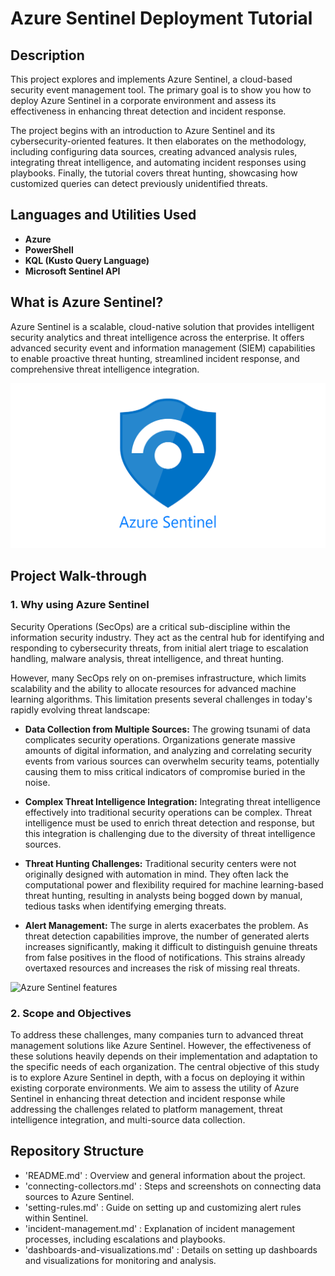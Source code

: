 # Azure Sentinel Deployment Tutorial
## Description
This project explores and implements Azure Sentinel, a cloud-based security event management tool. The primary goal is to show you how to deploy Azure Sentinel in a corporate environment and assess its effectiveness in enhancing threat detection and incident response.

The project begins with an introduction to Azure Sentinel and its cybersecurity-oriented features. It then elaborates on the methodology, including configuring data sources, creating advanced analysis rules, integrating threat intelligence, and automating incident responses using playbooks. Finally, the tutorial covers threat hunting, showcasing how customized queries can detect previously unidentified threats.

## Languages and Utilities Used
- **Azure**
- **PowerShell**
- **KQL (Kusto Query Language)**
- **Microsoft Sentinel API**

## What is Azure Sentinel?
Azure Sentinel is a scalable, cloud-native solution that provides intelligent security analytics and threat intelligence across the enterprise. It offers advanced security event and information management (SIEM) capabilities to enable proactive threat hunting, streamlined incident response, and comprehensive threat intelligence integration.

![Azure Sentinel logo](images/Azure_sentinel_high_res_logo.png)


## Project Walk-through
### 1. Why using Azure Sentinel
Security Operations (SecOps) are a critical sub-discipline within the information security industry. They act as the central hub for identifying and responding to cybersecurity threats, from initial alert triage to escalation handling, malware analysis, threat intelligence, and threat hunting.

However, many SecOps rely on on-premises infrastructure, which limits scalability and the ability to allocate resources for advanced machine learning algorithms. This limitation presents several challenges in today's rapidly evolving threat landscape:

- **Data Collection from Multiple Sources:** The growing tsunami of data complicates security operations. Organizations generate massive amounts of digital information, and analyzing and correlating security events from various sources can overwhelm security teams, potentially causing them to miss critical indicators of compromise buried in the noise.
  
- **Complex Threat Intelligence Integration:** Integrating threat intelligence effectively into traditional security operations can be complex. Threat intelligence must be used to enrich threat detection and response, but this integration is challenging due to the diversity of threat intelligence sources.
  
- **Threat Hunting Challenges:** Traditional security centers were not originally designed with automation in mind. They often lack the computational power and flexibility required for machine learning-based threat hunting, resulting in analysts being bogged down by manual, tedious tasks when identifying emerging threats.
  
- **Alert Management:** The surge in alerts exacerbates the problem. As threat detection capabilities improve, the number of generated alerts increases significantly, making it difficult to distinguish genuine threats from false positives in the flood of notifications. This strains already overtaxed resources and increases the risk of missing real threats.

![Azure Sentinel features](images/images/AzureSentinelFeatures.PNG)  

### 2. Scope and Objectives
To address these challenges, many companies turn to advanced threat management solutions like Azure Sentinel. However, the effectiveness of these solutions heavily depends on their implementation and adaptation to the specific needs of each organization. The central objective of this study is to explore Azure Sentinel in depth, with a focus on deploying it within existing corporate environments. We aim to assess the utility of Azure Sentinel in enhancing threat detection and incident response while addressing the challenges related to platform management, threat intelligence integration, and multi-source data collection.

## Repository Structure
- 'README.md' : Overview and general information about the project.
- 'connecting-collectors.md' : Steps and screenshots on connecting data sources to Azure Sentinel.
- 'setting-rules.md' : Guide on setting up and customizing alert rules within Sentinel.
- 'incident-management.md' : Explanation of incident management processes, including escalations and playbooks.
- 'dashboards-and-visualizations.md' : Details on setting up dashboards and visualizations for monitoring and analysis.
  
